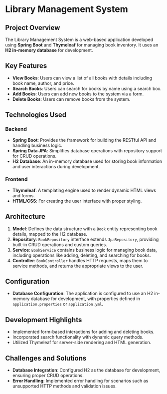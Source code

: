 # Library Management System

## Project Overview

The Library Management System is a web-based application developed using **Spring Boot** and **Thymeleaf** for managing book inventory. It uses an **H2 in-memory database** for development.

## Key Features

- **View Books**: Users can view a list of all books with details including book name, author, and price.
- **Search Books**: Users can search for books by name using a search box.
- **Add Books**: Users can add new books to the system via a form.
- **Delete Books**: Users can remove books from the system.

## Technologies Used

### Backend

- **Spring Boot**: Provides the framework for building the RESTful API and handling business logic.
- **Spring Data JPA**: Simplifies database operations with repository support for CRUD operations.
- **H2 Database**: An in-memory database used for storing book information and user interactions during development.

### Frontend

- **Thymeleaf**: A templating engine used to render dynamic HTML views and forms.
- **HTML/CSS**: For creating the user interface with proper styling.

## Architecture

1. **Model**: Defines the data structure with a `Book` entity representing book details, mapped to the H2 database.
2. **Repository**: `BookRepository` interface extends `JpaRepository`, providing built-in CRUD operations and custom queries.
3. **Service**: `BookService` contains business logic for managing book data, including operations like adding, deleting, and searching for books.
4. **Controller**: `BookController` handles HTTP requests, maps them to service methods, and returns the appropriate views to the user.

## Configuration

- **Database Configuration**: The application is configured to use an H2 in-memory database for development, with properties defined in `application.properties` or `application.yml`.

## Development Highlights

- Implemented form-based interactions for adding and deleting books.
- Incorporated search functionality with dynamic query methods.
- Utilized Thymeleaf for server-side rendering and HTML generation.

## Challenges and Solutions

- **Database Integration**: Configured H2 as the database for development, ensuring proper CRUD operations.
- **Error Handling**: Implemented error handling for scenarios such as unsupported HTTP methods and validation issues.

